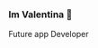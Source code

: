 ### Im Valentina 👋
Future app Developer
<!--
**Valentina-Cartular/Valentina-Cartular** is a ✨ _special_ ✨ repository because its `README.md` (this file) appears on your GitHub profile.

Here are some ideas to get you started:

- 🔭 I’m currently working on ... SiriO
- 🌱 I’m currently learning ...Courses
- 👯 I’m looking to collaborate on ...
- 🤔 I’m looking for help with ...
- 💬 Ask me about ...Apps
- 📫 How to reach me: ...
- 😄 Pronouns: ...
- ⚡ Fun fact: ...
-->

